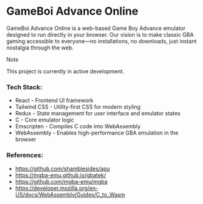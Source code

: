 # GameBoi Advance Online

GameBoi Advance Online is a web-based Game Boy Advance emulator designed to run directly in your browser. Our vision is to make classic GBA gaming accessible to everyone—no installations, no downloads, just instant nostalgia through the web.

> [!NOTE]
> This project is currently in active development.

### Tech Stack:

- React - Frontend UI framework
- Tailwind CSS - Utility-first CSS for modern styling
- Redux - State management for user interface and emulator states
- C - Core emulator logic
- Emscripten - Compiles C code into WebAssembly
- WebAssembly - Enables high-performance GBA emulation in the browser

### References:

- https://github.com/shamblesides/apu
- https://mgba-emu.github.io/gbatek/
- https://github.com/mgba-emu/mgba
- https://developer.mozilla.org/en-US/docs/WebAssembly/Guides/C_to_Wasm

